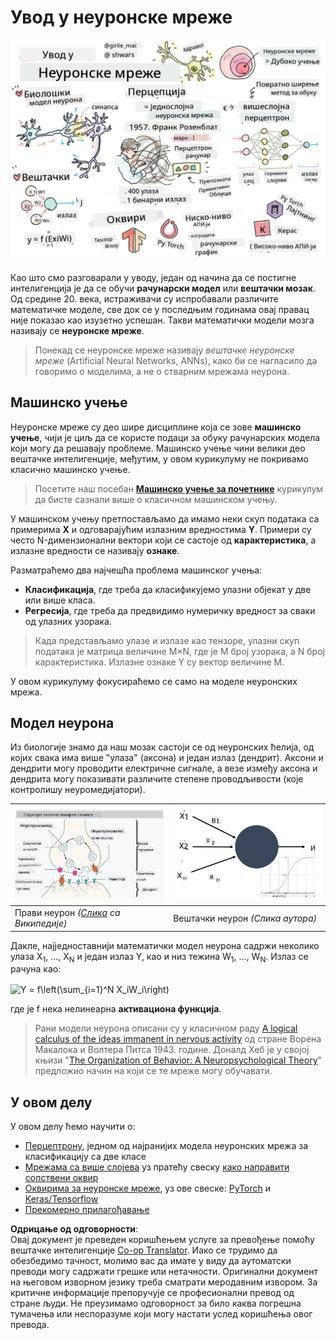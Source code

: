 <!--
CO_OP_TRANSLATOR_METADATA:
{
  "original_hash": "1c6b8c7c1778a35fc1139b7f2aecb7b3",
  "translation_date": "2025-08-25T23:42:58+00:00",
  "source_file": "lessons/3-NeuralNetworks/README.md",
  "language_code": "sr"
}
-->
# Увод у неуронске мреже

![Резиме садржаја Увода у неуронске мреже у виду цртежа](../../../../translated_images/ai-neuralnetworks.1c687ae40bc86e834f497844866a26d3e0886650a67a4bbe29442e2f157d3b18.sr.png)

Као што смо разговарали у уводу, један од начина да се постигне интелигенција је да се обучи **рачунарски модел** или **вештачки мозак**. Од средине 20. века, истраживачи су испробавали различите математичке моделе, све док се у последњим годинама овај правац није показао као изузетно успешан. Такви математички модели мозга називају се **неуронске мреже**.

> Понекад се неуронске мреже називају *вештачке неуронске мреже* (Artificial Neural Networks, ANNs), како би се нагласило да говоримо о моделима, а не о стварним мрежама неурона.

## Машинско учење

Неуронске мреже су део шире дисциплине која се зове **машинско учење**, чији је циљ да се користе подаци за обуку рачунарских модела који могу да решавају проблеме. Машинско учење чини велики део вештачке интелигенције, међутим, у овом курикулуму не покривамо класично машинско учење.

> Посетите наш посебан **[Машинско учење за почетнике](http://github.com/microsoft/ml-for-beginners)** курикулум да бисте сазнали више о класичном машинском учењу.

У машинском учењу претпостављамо да имамо неки скуп података са примерима **X** и одговарајућим излазним вредностима **Y**. Примери су често N-димензионални вектори који се састоје од **карактеристика**, а излазне вредности се називају **ознаке**.

Разматраћемо два најчешћа проблема машинског учења:

* **Класификација**, где треба да класификујемо улазни објекат у две или више класа.
* **Регресија**, где треба да предвидимо нумеричку вредност за сваки од улазних узорака.

> Када представљамо улазе и излазе као тензоре, улазни скуп података је матрица величине M×N, где је M број узорака, а N број карактеристика. Излазне ознаке Y су вектор величине M.

У овом курикулуму фокусираћемо се само на моделе неуронских мрежа.

## Модел неурона

Из биологије знамо да наш мозак састоји се од неуронских ћелија, од којих свака има више "улаза" (аксона) и један излаз (дендрит). Аксони и дендрити могу проводити електричне сигнале, а везе између аксона и дендрита могу показивати различите степене проводљивости (које контролишу неуромедијатори).

![Модел неурона](../../../../translated_images/synapse-wikipedia.ed20a9e4726ea1c6a3ce8fec51c0b9bec6181946dca0fe4e829bc12fa3bacf01.sr.jpg) | ![Модел неурона](../../../../translated_images/artneuron.1a5daa88d20ebe6f5824ddb89fba0bdaaf49f67e8230c1afbec42909df1fc17e.sr.png)
----|----
Прави неурон *([Слика](https://en.wikipedia.org/wiki/Synapse#/media/File:SynapseSchematic_lines.svg) са Википедије)* | Вештачки неурон *(Слика аутора)*

Дакле, најједноставнији математички модел неурона садржи неколико улаза X<sub>1</sub>, ..., X<sub>N</sub> и један излаз Y, као и низ тежина W<sub>1</sub>, ..., W<sub>N</sub>. Излаз се рачуна као:

<img src="images/netout.png" alt="Y = f\left(\sum_{i=1}^N X_iW_i\right)" width="131" height="53" align="center"/>

где је f нека нелинеарна **активациона функција**.

> Рани модели неурона описани су у класичном раду [A logical calculus of the ideas immanent in nervous activity](https://www.cs.cmu.edu/~./epxing/Class/10715/reading/McCulloch.and.Pitts.pdf) од стране Ворена Макалока и Волтера Питса 1943. године. Доналд Хеб је у својој књизи "[The Organization of Behavior: A Neuropsychological Theory](https://books.google.com/books?id=VNetYrB8EBoC)" предложио начин на који се те мреже могу обучавати.

## У овом делу

У овом делу ћемо научити о:
* [Перцептрону](03-Perceptron/README.md), једном од најранијих модела неуронских мрежа за класификацију са две класе
* [Мрежама са више слојева](04-OwnFramework/README.md) уз пратећу свеску [како направити сопствени оквир](../../../../lessons/3-NeuralNetworks/04-OwnFramework/OwnFramework.ipynb)
* [Оквирима за неуронске мреже](05-Frameworks/README.md), уз ове свеске: [PyTorch](../../../../lessons/3-NeuralNetworks/05-Frameworks/IntroPyTorch.ipynb) и [Keras/Tensorflow](../../../../lessons/3-NeuralNetworks/05-Frameworks/IntroKerasTF.ipynb)
* [Прекомерно прилагођавање](../../../../lessons/3-NeuralNetworks/05-Frameworks)

**Одрицање од одговорности**:  
Овај документ је преведен коришћењем услуге за превођење помоћу вештачке интелигенције [Co-op Translator](https://github.com/Azure/co-op-translator). Иако се трудимо да обезбедимо тачност, молимо вас да имате у виду да аутоматски преводи могу садржати грешке или нетачности. Оригинални документ на његовом изворном језику треба сматрати меродавним извором. За критичне информације препоручује се професионални превод од стране људи. Не преузимамо одговорност за било каква погрешна тумачења или неспоразуме који могу настати услед коришћења овог превода.